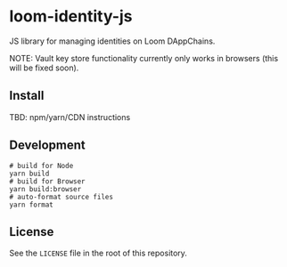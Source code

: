 # loom-identity-js

JS library for managing identities on Loom DAppChains.

NOTE: Vault key store functionality currently only works in browsers (this will be fixed soon).

## Install

TBD: npm/yarn/CDN instructions

## Development

```shell
# build for Node
yarn build
# build for Browser
yarn build:browser
# auto-format source files
yarn format
```

## License

See the `LICENSE` file in the root of this repository.
